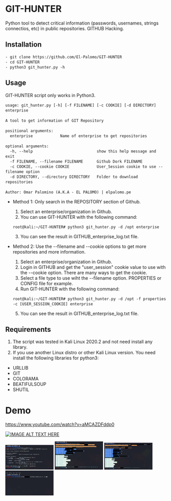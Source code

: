 # GIT-HUNTER
Python tool to detect critical information (passwords, usernames, strings connectios, etc) in public repositories. GITHUB Hacking.

## Installation
```
- git clone https://github.com/El-Palomo/GIT-HUNTER
- cd GIT-HUNTER
- python3 git_hunter.py -h
``` 

## Usage
GIT-HUNTER script only works in Python3.
```
usage: git_hunter.py [-h] [-f FILENAME] [-c COOKIE] [-d DIRECTORY] enterprise

A tool to get information of GIT Repository

positional arguments:
  enterprise            Name of enterprise to get repositories

optional arguments:
  -h, --help                            show this help message and exit
  -f FILENAME, --filename FILENAME      Github Dork FILENAME
  -c COOKIE, --cookie COOKIE            User_Session cookie to use --filename option
  -d DIRECTORY, --directory DIRECTORY   Folder to download repositories

Author: Omar Palomino (A.K.A - EL PALOMO) | elpalomo.pe
```
- Method 1: 
Only search in the REPOSITORY section of Github.
  1. Select an enterprise/organization in Github.
  2. You can use GIT-HUNTER with the following command:
    ```
    root@kali:~/GIT-HUNTER# python3 git_hunter.py -d /opt enterprise
    ```
  3. You can see the result in GITHUB_enterprise_log.txt file.

- Method 2:
Use the --filename and --cookie options to get more repositories and more information.
  1. Select an enterprise/organization in Github.
  2. Login in GITHUB and get the "user_session" cookie value to use with the --cookie option. There are many ways to get the cookie.
  3. Select a file type to  use wiht the --filename option. PROPERTIES or CONFIG file for example.
  4. Run GIT-HUNTER with the following command:
    ```
    root@kali:~/GIT-HUNTER# python3 git_hunter.py -d /opt -f properties -c [USER_SESSION_COOKIE] enterprise
    ```
  5. You can see the result in GITHUB_enterprise_log.txt file.

## Requirements
1. The script was tested in Kali Linux 2020.2 and not need install any library.
2. If you use another Linux distro or other Kali Linux version. You need install the following libraries for python3:
* URLLIB
* GIT
* COLORAMA
* BEATIFULSOUP
* SHUTIL

# Demo
https://www.youtube.com/watch?v=aMCAZDFddp0

[![IMAGE ALT TEXT HERE](http://img.youtube.com/vi/aMCAZDFddp0/0.jpg)](http://www.youtube.com/watch?v=aMCAZDFddp0)


<img src="https://github.com/El-Palomo/GIT-HUNTER/blob/master/example/1_example.png" width="30%"></img> <img src="https://github.com/El-Palomo/GIT-HUNTER/blob/master/example/2_example.png" width="30%"></img> <img src="https://github.com/El-Palomo/GIT-HUNTER/blob/master/example/3_example.png" width="30%"></img> <img src="https://github.com/El-Palomo/GIT-HUNTER/blob/master/example/4_example.png" width="30%"></img>
